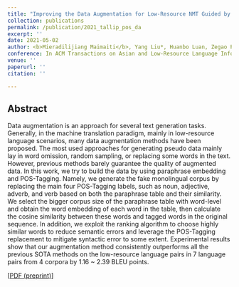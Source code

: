 ```yaml
---
title: "Improving the Data Augmentation for Low-Resource NMT Guided by POS-Tagging and Paraphrase Embedding"
collection: publications
permalink: /publication/2021_tallip_pos_da
excerpt: ''
date: 2021-05-02
author: <b>Mieradilijiang Maimaiti</b>, Yang Liu*, Huanbo Luan, Zegao Pan, and Maosong Sun
conference: In ACM Transactions on Asian and Low-Resource Language Information Processing <b>(ACM TALLIP, 2021)</b> (*=corresponding author)
venue: ''
paperurl: ''
citation: ''

---
```

<h2><strong>Abstract</strong></h2>
Data augmentation is an approach for several text generation tasks. Generally, in the machine translation paradigm, mainly in low-resource language scenarios, many data augmentation methods have been proposed. The most used approaches for generating pseudo data mainly lay in word omission, random sampling, or replacing some words in the text. However, previous methods barely guarantee the quality of augmented data. In this work, we try to build the data by using paraphrase embedding and POS-Tagging. Namely, we generate the fake monolingual corpus by replacing the main four POS-Tagging labels, such as noun, adjective, adverb, and verb based on both the paraphrase table and their similarity. We select the bigger corpus size of the paraphrase table with word-level and obtain the word embedding of each word in the table, then calculate the cosine similarity between these words and tagged words in the original sequence. In addition, we exploit the ranking algorithm to choose highly similar words to reduce semantic errors and leverage the POS-Tagging replacement to mitigate syntactic error to some extent. Experimental results show that our augmentation method consistently outperforms all the previous SOTA methods on the low-resource language pairs in 7 language pairs from 4 corpora by 1.16 ~ 2.39 BLEU points.

\[[PDF (preprint)](https://miradel51.github.io/files/tallip2021_pos_da.pdf)\]  
